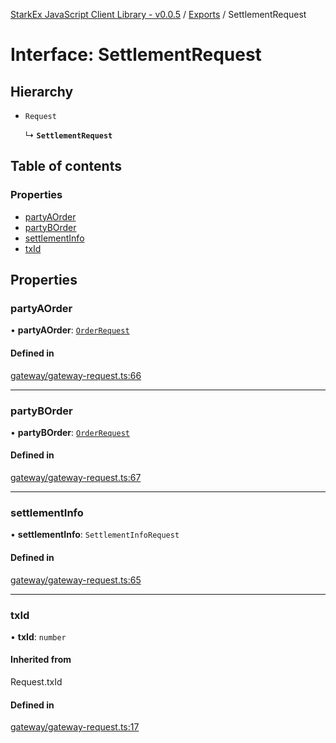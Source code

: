 [StarkEx JavaScript Client Library - v0.0.5](../README.md) / [Exports](../modules.md) / SettlementRequest

# Interface: SettlementRequest

## Hierarchy

- `Request`

  ↳ **`SettlementRequest`**

## Table of contents

### Properties

- [partyAOrder](SettlementRequest.md#partyaorder)
- [partyBOrder](SettlementRequest.md#partyborder)
- [settlementInfo](SettlementRequest.md#settlementinfo)
- [txId](SettlementRequest.md#txid)

## Properties

### partyAOrder

• **partyAOrder**: [`OrderRequest`](OrderRequest.md)

#### Defined in

[gateway/gateway-request.ts:66](https://github.com/starkware-libs/starkex-js/blob/31ba85c/src/lib/gateway/gateway-request.ts#L66)

---

### partyBOrder

• **partyBOrder**: [`OrderRequest`](OrderRequest.md)

#### Defined in

[gateway/gateway-request.ts:67](https://github.com/starkware-libs/starkex-js/blob/31ba85c/src/lib/gateway/gateway-request.ts#L67)

---

### settlementInfo

• **settlementInfo**: `SettlementInfoRequest`

#### Defined in

[gateway/gateway-request.ts:65](https://github.com/starkware-libs/starkex-js/blob/31ba85c/src/lib/gateway/gateway-request.ts#L65)

---

### txId

• **txId**: `number`

#### Inherited from

Request.txId

#### Defined in

[gateway/gateway-request.ts:17](https://github.com/starkware-libs/starkex-js/blob/31ba85c/src/lib/gateway/gateway-request.ts#L17)
